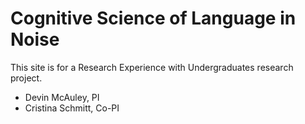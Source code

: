 # Cognitive Science of Language in Noise
This site is for a Research Experience with Undergraduates research project.

- Devin McAuley, PI
- Cristina Schmitt, Co-PI

